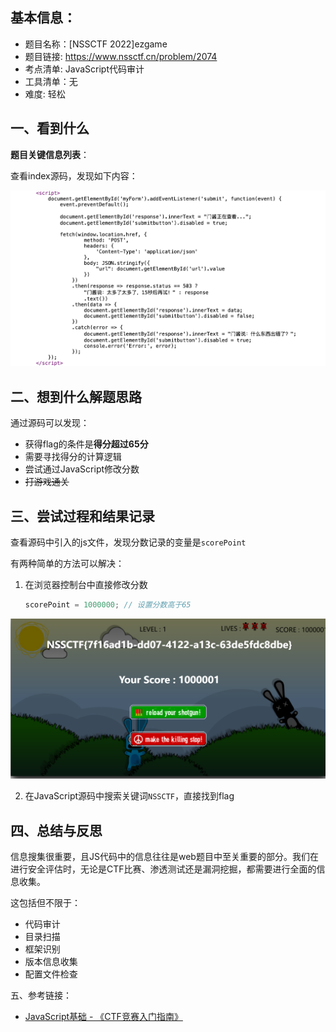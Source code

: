 ## 基本信息：

- 题目名称：[NSSCTF 2022]ezgame 
- 题目链接: https://www.nssctf.cn/problem/2074
- 考点清单: JavaScript代码审计
- 工具清单：无
- 难度: 轻松

## 一、看到什么

**题目关键信息列表**：

查看index源码，发现如下内容：

![](./images/3-19题目wp_sources_code.png)

## 二、想到什么解题思路

通过源码可以发现：
- 获得flag的条件是**得分超过65分**
- 需要寻找得分的计算逻辑
- 尝试通过JavaScript修改分数
- ~~打游戏通关~~

## 三、尝试过程和结果记录

查看源码中引入的js文件，发现分数记录的变量是`scorePoint`

有两种简单的方法可以解决：

1. 在浏览器控制台中直接修改分数

   ```javascript
   scorePoint = 1000000; // 设置分数高于65
   ```

![](./images/3-19题目wp_flag.png)


2. 在JavaScript源码中搜索关键词`NSSCTF`，直接找到flag

## 四、总结与反思

信息搜集很重要，且JS代码中的信息往往是web题目中至关重要的部分。我们在进行安全评估时，无论是CTF比赛、渗透测试还是漏洞挖掘，都需要进行全面的信息收集。

这包括但不限于：
- 代码审计
- 目录扫描
- 框架识别
- 版本信息收集
- 配置文件检查

五、参考链接：

- [JavaScript基础 - 《CTF竞赛入门指南》](https://www.bookstack.cn/read/CTF-All-In-One/doc-1.4.3_javascript_basic.md)
